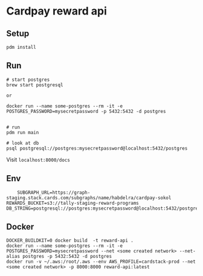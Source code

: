 # Cardpay reward api

## Setup

    pdm install

## Run

    # start postgres 
    brew start postgresql
    
    or 
    
    docker run --name some-postgres --rm -it -e POSTGRES_PASSWORD=mysecretpassword -p 5432:5432 -d postgres
    
    
    # run 
    pdm run main
    
    # look at db
    psql postgresql://postgres:mysecretpassword@localhost:5432/postgres

Visit `localhost:8000/docs`
    
## Env 
    
        SUBGRAPH_URL=https://graph-staging.stack.cards.com/subgraphs/name/habdelra/cardpay-sokol
    REWARDS_BUCKET=s3://tally-staging-reward-programs
    DB_STRING=postgresql://postgres:mysecretpassword@localhost:5432/postgres


## Docker


    DOCKER_BUILDKIT=0 docker build  -t reward-api .
    docker run --name some-postgres --rm -it -e POSTGRES_PASSWORD=mysecretpassword --net <some created network> --net-alias postgres -p 5432:5432 -d postgres
    docker run -v ~/.aws:/root/.aws --env AWS_PROFILE=cardstack-prod --net <some created network> -p 8000:8000 reward-api:latest

